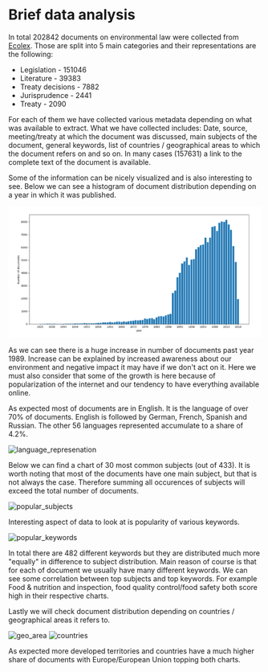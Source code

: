 # Brief data analysis

In total 202842 documents on environmental law were collected from [Ecolex](https://www.ecolex.org/). Those are split into 5 main categories and their representations are the following:

* Legislation - 151046
* Literature - 39383
* Treaty decisions - 7882
* Jurisprudence - 2441
* Treaty - 2090

For each of them we have collected various metadata depending on what was available to extract. What we have collected includes: Date, source, meeting/treaty at which the document was discussed, main subjects of the document, general keywords, list of countries / geographical areas to which the document refers on and so on. In many cases (157631) a link to the complete text of the document is available. 

Some of the information can be nicely visualized and is also interesting to see. Below we can see a histogram of document distribution depending on a year in which it was published.

![distribution by year](pictures\year_histogram.png)

As we can see there is a huge increase in number of documents past year 1989. Increase can be explained by increased awareness about our environment and negative impact it may have if we don't act on it. Here we must also consider that some of the growth is here because of popularization of the internet and our tendency to have everything available online.

As expected most of documents are in English. It is the language of over 70% of documents. English is followed by German, French, Spanish and Russian. The other 56 languages represented accumulate to a share of 4.2%.

![language_represenation](\pictures\languages_pie_chart.png)

Below we can find a chart of 30 most common subjects (out of 433). It is worth noting that most of the documents have one main subject, but that is not always the case. Therefore summing all occurences of subjects will exceed the total number of documents.

![popular_subjects](\pictures\subjects.png)

Interesting aspect of data to look at is popularity of various keywords. 

![popular_keywords](\pictures\keywords.png)

In total there are 482 different keywords but they  are distributed much more "equally" in difference to subject distribution. Main reason of course is that for each of document we usually have many different keywords. We can see some correlation between top subjects and top keywords. For example Food & nutrition and inspection, food quality control/food safety both score high in their respective charts. 

Lastly we will check document distribution depending on countries / geographical areas it refers to. 

![geo_area](\pictures\geo_areas.png)
![countries](\pictures\countries.png)

As expected more developed territories and countries have a much higher share of documents with Europe/European Union topping both charts.